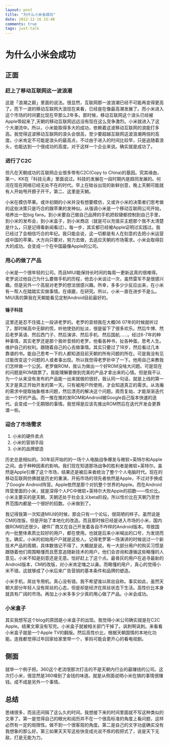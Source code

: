 ```yaml
---
layout: post
title: "为什么小米会成功"
date: 2012-12-16 15:40
comments: true
tags: just-talk
---
```



# 为什么小米会成功

## 正面

### 赶上了移动互联网这一波浪潮
这是「浪潮之巅」里面的说法。很显然，互联网那一波浪潮已经不可能再变得更高了。而下一波的移动互联网大浪现在来看，已经是在像最高潮发展了。而小米进入这个市场的时间要比现在早那么2年多。那时候，移动互联网这个浪头已经被Apple带起来了,天朝的移动互联网远远没有现在这么竞争激烈。小米就进入了这个大潮流中。所以，小米能取得多大的成功，依赖着这波移动互联网的浪能打多高。我觉得这波移动互联网的浪头会很高，至少要超越互联网这波浪潮两倍的高度。小米肯定不可能是浪头的最高点，不过由于进入的时间比较早，只是追随着浪头，也能达到一个很成功的高度。对于这样一个企业来说。确实就是成功了。

<!--more-->

### 进行了C2C
但凡在天朝成功的互联网企业很多带有C2C(Copy to China)的基因。究其缘由，第一、KK在「科技元素」里面说过。科技的发展在一段时期内是趋同发展的。何况在现在网络已经无处不在的时代。早上在硅谷出现的新鲜创意，晚上天朝可能就有人开始甩开膀子开干。第二、这里是天朝。

小米在模仿苹果。或许初期的小米并没有想要模仿，又或许小米的决策者们思考做的这些决策只是巧合的跟苹果的发神似。从强调小米是一个移动互联网公司开始，培养出一批big fans。到小米要自己做自己品牌的手机把软硬都控制到自己手里，到小米的发布会，到小米盒子，到小米商店（就是可以充值买主题那个我不太清楚是什么，只是记得看新闻看过）。每一步，其实都已经被Apple证明过实践过。我已经过了会相信巧合的年纪。我只能会说，这一切都是有人在刻意的去把小米运营成中国的苹果。大方向只要对，努力去做，去适应天朝的市场需求。小米会取得巨大的成功。会变成一个在中国最像Apple的公司。

### 用心的做了产品
小米是一个很年轻的公司。而且MIUI能保持长时间的每周一更新这真的很难得。老罗说过他自己为什么要做手机的历程，他去小米谈过一次，虽然雷军不是很感兴趣。但是另外一个高层对老罗的想法很感兴趣。所幸，多多少少反应出来，在小米有一帮人在踏踏实实做事情。在琢磨，在研究。所以，小米一直在进步不是么。MIUI真的算我在天朝能看见定制Android目前最好的。

#### 锤子科技
这里还是忍不住插上一段讲老罗的。老罗的音频我在大概06 07年的时候就听过了。那时候高中无聊的慌，听他使劲的扯淡，很是留下了很多欢乐。然后牛博、然后老罗英语、然后西门子、然后演讲、然后手机、然后国航……。经过6-7年的种种事情，其实老罗还是那个我听音频的老罗。他看各种书，扯各种蛋。思考人生。维护自己的权利。跟随着自己的心去做事情。其实只要过了18岁，然后看过几本靠谱的书。能自己思考一下的人都知道目前天朝的所有问题的所在。可是我没有见过能改变这个问题的人或者事出现。所以我觉得老罗折中了一下。他用自己来教我们怎样做一个公民。老罗做ROM，我认为做出一个好ROM没啥大问题。可是现在的问题是ROM跳票了。我能理解要做到完美的产品才拿出来的心情。但是我不认为一个从来没有发布的产品能一出来就做的很好。我认同一句话，就是上线的第一天才是真正开始开发的第一天。只有被用户所使用，才会知道真正的需求。从浩瀚的需求中提取抽象根本问题，然后漂亮的解决这个问题。周而复始，才能渐渐迭代出一个好的产品。而一推在推的发ROM和Android被Google自己版本快速的迭代。会变成一个无期限的事情。我觉得是应该先推出ROM然后在迭代开发会更靠谱一些。

### 迎合了市场需求

1. 小米的硬件卖点
2. 小米的营销手段
3. 小米的品牌塑造

历史总是相似的。30年前开始的的一场个人电脑战争爆发与微软+英特尔和Apple之间。由于种种因素的影响。我们现在知道那场战争的胜利者是微软+英特尔。虽然是Apple引爆了这个市场，结果还是被后来者统治了整个个人电脑时代。现在的移动互联网仿佛就是历史的重演，开拓市场的领先者依然是Apple，不过对手换成了Google Android阵营。Apple依然是那个对抗整个世界的Apple。而在Android阵营里面的小米，就是深得个人PC中微软+英特尔大败Apple的招数——性价比。小米主要买的是天朝，天朝还处于社会主义beta阶段。所以性价比在天朝乃至世界范围内都是一个很好的招数。小米做到了。

我记得我第一次知道MIUI的时候，那会只有一个论坛，很简陋的样子。虽然说是CM的改版，但是开始了本地化的改造。而且那时候已经是进入市场的小米，国内做ROM的还很少。硬件厂商又在自己开发着各自不咋样的Android版本。导致国内一批整体素质比较好的用户，都在使用。也就是后来小米喊出的口号，为发烧而生。确实，小米的初始用户户就是这些人。记得老罗第一场演讲的时候说过一个新技术产品的周期，具体数值记不得了。大概就是说。有一大部分用户的购买习惯是跟随着他们周围略懂而且愿意追随新技术的用户。他们会咨询和遵循这些略懂的人意见。小米不知是刻意还是无意。恰好赶上了这个点。最骨灰的用户在追寻最新的Android版本，CM的改版，对小米肯定嗤之以鼻。而略懂的用户，真心的觉得小米不错。这就够成了小米后来广告营销的基本条件和品牌的塑造。

小米手机，屌丝专用机。真心没有错。我不希望谁以屌丝自称。事实如此，虽然天朝大部分年轻人没有屌丝的心态，但是却是经济在屌丝状态下生活。高性价比本身就具有广阔的市场。再加上小米多多少少真的用心做了产品。小米会成功。

### 小米盒子
其实我想写这个blog的原因是小米盒子的出现。我觉得小米公司确实就是在C2C Apple。结果文章没有写完。小米盒子就被相关部门干掉了。讽刺啊讽刺。来看看小米盒子就是一个Apple TV的翻版。然后高性价比，根据天朝国情的本地化功能。连我都觉得过年回家给家里带一个，爹妈可能会更开心的看电视剧。

## 侧面

就举一个例子把。360这个老流氓那次打击的不是天朝内行业的最赚钱的公司。这次打小米，很显然是360嗅到了金钱的味道。就是从侧面说明小米在搞的事情很赚钱。成不成是另外一个事情。


## 总结
思绪很多，而且还间隔了这么久的时间。我想接下来的时间里面就不写这种类似的文章了。第一是觉得自己的眼光和阅历并不在一个很高标准的角度上看问题，这样必然有一定的局限性。做不到一个很客观的角度。第二是自己的文字功底确实没有我想象的那么好。第三如果天天写这些快变成光说不练的假把式了，说是天下无敌，打是无能为力。